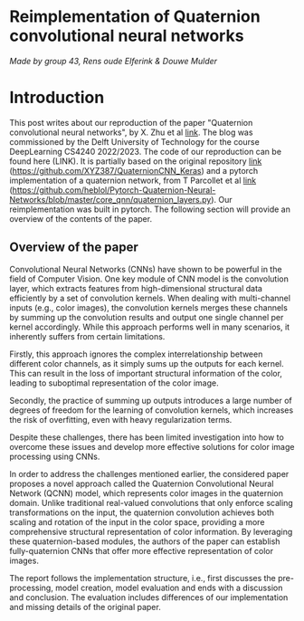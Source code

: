 # Reimplementation of Quaternion convolutional neural networks
_Made by group 43, Rens oude Elferink & Douwe Mulder_

# Introduction
This post writes about our reproduction of the paper "Quaternion convolutional neural networks", by X. Zhu et al [link](http://openaccess.thecvf.com/content_ECCV_2018/html/Xuanyu_Zhu_Quaternion_Convolutional_Neural_ECCV_2018_paper.html).
The blog was commissioned by the Delft University of Technology for the course DeepLearning CS4240 2022/2023. The code of our reproduction can be found here (LINK). It is partially based on the original repository [link](https://github.com/XYZ387/QuaternionCNN_Keras) (https://github.com/XYZ387/QuaternionCNN_Keras) and a pytorch implementation of a quaternion network, from T Parcollet et al [link](https://github.com/heblol/Pytorch-Quaternion-Neural-Networks/blob/master/core_qnn/quaternion_layers.py) (https://github.com/heblol/Pytorch-Quaternion-Neural-Networks/blob/master/core_qnn/quaternion_layers.py). Our reimplementation was built in pytorch. The following section will provide an overview of the contents of the paper.

## Overview of the paper
Convolutional Neural Networks (CNNs) have shown to be powerful in the field of Computer Vision.  One key module of CNN model is the convolution layer, which extracts features from high-dimensional structural data efficiently by a set of convolution kernels. When dealing with multi-channel inputs (e.g., color images), the convolution kernels merges these channels by summing up the convolution results and output one single channel per kernel accordingly. While this approach performs well in many scenarios, it inherently suffers from certain limitations.

Firstly, this approach ignores the complex interrelationship between different color channels, as it simply sums up the outputs for each kernel. This can result in the loss of important structural information of the color, leading to suboptimal representation of the color image.

Secondly, the practice of summing up outputs introduces a large number of degrees of freedom for the learning of convolution kernels, which increases the risk of overfitting, even with heavy regularization terms.

Despite these challenges, there has been limited investigation into how to overcome these issues and develop more effective solutions for color image processing using CNNs.

In order to address the challenges mentioned earlier, the considered paper proposes a novel approach called the Quaternion Convolutional Neural Network (QCNN) model, which represents color images in the quaternion domain. Unlike traditional real-valued convolutions that only enforce scaling transformations on the input, the quaternion convolution achieves both scaling and rotation of the input in the color space, providing a more comprehensive structural representation of color information. By leveraging these quaternion-based modules, the authors of the paper can establish fully-quaternion CNNs that offer more effective representation of color images.

The report follows the implementation structure, i.e., first discusses the pre-processing, model creation, model evaluation and ends with a discussion and conclusion. The evaluation includes differences of our implementation and missing details of the original paper.
